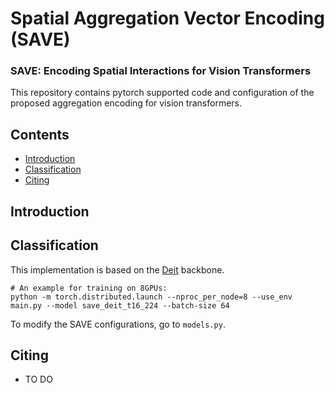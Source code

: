 # Spatial Aggregation Vector Encoding (SAVE)
### SAVE: Encoding Spatial Interactions for Vision Transformers

This repository contains pytorch supported code and configuration of the proposed aggregation encoding for vision transformers.

## Contents
- [Introduction](#Introduction)
- [Classification](#Classification)
- [Citing](#Citing)

## Introduction

## Classification
This implementation is based on the [Deit](https://github.com/facebookresearch/deit) backbone.

```
# An example for training on 8GPUs:
python -m torch.distributed.launch --nproc_per_node=8 --use_env main.py --model save_deit_t16_224 --batch-size 64
```

To modify the SAVE configurations, go to `models.py`.

## Citing
- TO DO
